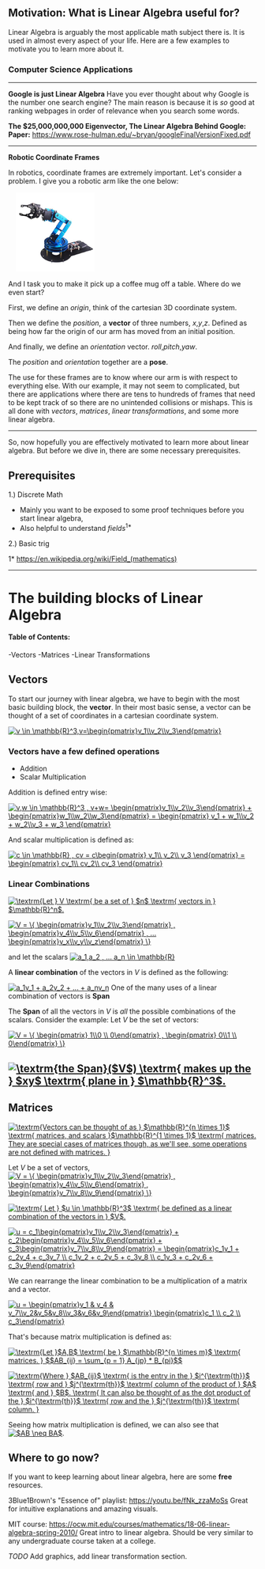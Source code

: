 



## Motivation: What is Linear Algebra useful for? 

Linear Algebra is arguably the most applicable math subject there is. It is used in almost every aspect of your life. Here are a few examples to motivate you to learn more about it.

### Computer Science Applications

---

**Google is just Linear Algebra**
Have you ever thought about why Google is the number one search engine? 
The main reason is because it is *so* good at ranking webpages in order of relevance when you search some words. 

**The $25,000,000,000 Eigenvector, The Linear Algebra Behind Google:**
**Paper:** https://www.rose-hulman.edu/~bryan/googleFinalVersionFixed.pdf

---

**Robotic Coordinate Frames**

In robotics, coordinate frames are extremely important. 
Let's consider a problem. I give you a robotic arm like the one below:



<img src="./docs/robot_arm.jpg"
     alt="Robot Arm"
     style="width:160px; margin-left:15px;" />



And I task you to make it pick up a coffee mug off a table. 
Where do we even start? 

First, we define an *origin*, think of the cartesian 3D coordinate system. 

Then we define the *position*, a **vector** of three numbers, *x*,*y*,*z*. Defined as being how far the origin of our arm has moved from an initial position.

And finally, we define an *orientation* vector. *roll*,*pitch*,*yaw*.

The *position* and *orientation* together are a **pose**.

The use for these frames are to know where our arm is with respect to everything else. With our example, it may not seem to complicated, but there are applications where there are tens to hundreds of frames that need to be kept track of so there are no unintended collisions or mishaps.
This is all done with *vectors*, *matrices*, *linear transformations*, and some more linear algebra. 

---

So, now hopefully you are effectively motivated to learn more about linear algebra. But before we dive in, there are some necessary prerequisites.

## Prerequisites
1.) Discrete Math
- Mainly you want to be exposed to some proof techniques before you start linear algebra,
- Also helpful to understand *fields*<sup>1*</sup>

2.) Basic trig
  

1* https://en.wikipedia.org/wiki/Field_(mathematics)



---

# The building blocks of Linear Algebra
#### Table of Contents:

-Vectors
-Matrices
-Linear Transformations

## Vectors 

To start our journey with linear algebra, we have to begin with the most basic building block, the **vector**.
In their most basic sense, a vector can be thought of a set of coordinates in a cartesian coordinate system. 


<a href="https://www.codecogs.com/eqnedit.php?latex=v&space;\in&space;\mathbb{R}^3,v=\begin{pmatrix}v_1\\v_2\\v_3\end{pmatrix}" target="_blank"><img src="https://latex.codecogs.com/gif.latex?v&space;\in&space;\mathbb{R}^3,v=\begin{pmatrix}v_1\\v_2\\v_3\end{pmatrix}" title="v \in \mathbb{R}^3,v=\begin{pmatrix}v_1\\v_2\\v_3\end{pmatrix}" /></a>


### Vectors have a few defined operations
- Addition
- Scalar Multiplication

Addition is defined entry wise:

<a href="https://www.codecogs.com/eqnedit.php?latex=v,w&space;\in&space;\mathbb{R}^3&space;,&space;v&plus;w=&space;\begin{pmatrix}v_1\\v_2\\v_3\end{pmatrix}&space;&plus;&space;\begin{pmatrix}w_1\\w_2\\w_3\end{pmatrix}&space;=&space;\begin{pmatrix}&space;v_1&space;&plus;&space;w_1\\v_2&space;&plus;&space;w_2\\v_3&space;&plus;&space;w_3&space;\end{pmatrix}" target="_blank"><img src="https://latex.codecogs.com/gif.latex?v,w&space;\in&space;\mathbb{R}^3&space;,&space;v&plus;w=&space;\begin{pmatrix}v_1\\v_2\\v_3\end{pmatrix}&space;&plus;&space;\begin{pmatrix}w_1\\w_2\\w_3\end{pmatrix}&space;=&space;\begin{pmatrix}&space;v_1&space;&plus;&space;w_1\\v_2&space;&plus;&space;w_2\\v_3&space;&plus;&space;w_3&space;\end{pmatrix}" title="v,w \in \mathbb{R}^3 , v+w= \begin{pmatrix}v_1\\v_2\\v_3\end{pmatrix} + \begin{pmatrix}w_1\\w_2\\w_3\end{pmatrix} = \begin{pmatrix} v_1 + w_1\\v_2 + w_2\\v_3 + w_3 \end{pmatrix}" /></a>


And scalar multiplication is defined as:



<a href="https://www.codecogs.com/eqnedit.php?latex=c&space;\in&space;\mathbb{R}&space;,&space;cv&space;=&space;c\begin{pmatrix}&space;v_1\\&space;v_2\\&space;v_3&space;\end{pmatrix}&space;=&space;\begin{pmatrix}&space;cv_1\\&space;cv_2\\&space;cv_3&space;\end{pmatrix}" target="_blank"><img src="https://latex.codecogs.com/gif.latex?c&space;\in&space;\mathbb{R}&space;,&space;cv&space;=&space;c\begin{pmatrix}&space;v_1\\&space;v_2\\&space;v_3&space;\end{pmatrix}&space;=&space;\begin{pmatrix}&space;cv_1\\&space;cv_2\\&space;cv_3&space;\end{pmatrix}" title="c \in \mathbb{R} , cv = c\begin{pmatrix} v_1\\ v_2\\ v_3 \end{pmatrix} = \begin{pmatrix} cv_1\\ cv_2\\ cv_3 \end{pmatrix}" /></a>

### Linear Combinations

<a href="https://www.codecogs.com/eqnedit.php?latex=\textrm{Let&space;}&space;V&space;\textrm{&space;be&space;a&space;set&space;of&space;}&space;$n$&space;\textrm{&space;vectors&space;in&space;}&space;$\mathbb{R}^n$." target="_blank"><img src="https://latex.codecogs.com/gif.latex?\textrm{Let&space;}&space;V&space;\textrm{&space;be&space;a&space;set&space;of&space;}&space;$n$&space;\textrm{&space;vectors&space;in&space;}&space;$\mathbb{R}^n$." title="\textrm{Let } V \textrm{ be a set of } $n$ \textrm{ vectors in } $\mathbb{R}^n$." /></a>


<a href="https://www.codecogs.com/eqnedit.php?latex=V&space;=&space;\{&space;\begin{pmatrix}v_1\\v_2\\v_3\end{pmatrix}&space;,&space;\begin{pmatrix}v_4\\v_5\\v_6\end{pmatrix}&space;,&space;...&space;\begin{pmatrix}v_x\\v_y\\v_z\end{pmatrix}&space;\}" target="_blank"><img src="https://latex.codecogs.com/gif.latex?V&space;=&space;\{&space;\begin{pmatrix}v_1\\v_2\\v_3\end{pmatrix}&space;,&space;\begin{pmatrix}v_4\\v_5\\v_6\end{pmatrix}&space;,&space;...&space;\begin{pmatrix}v_x\\v_y\\v_z\end{pmatrix}&space;\}" title="V = \{ \begin{pmatrix}v_1\\v_2\\v_3\end{pmatrix} , \begin{pmatrix}v_4\\v_5\\v_6\end{pmatrix} , ... \begin{pmatrix}v_x\\v_y\\v_z\end{pmatrix} \}" /></a>

and let the scalars
<a href="https://www.codecogs.com/eqnedit.php?latex=a_1,a_2&space;,&space;...&space;a_n&space;\in&space;\mathbb{R}" target="_blank"><img src="https://latex.codecogs.com/gif.latex?a_1,a_2&space;,&space;...&space;a_n&space;\in&space;\mathbb{R}" title="a_1,a_2 , ... a_n \in \mathbb{R}" /></a>

A **linear combination** of the vectors in $V$ is defined as the following:

<a href="https://www.codecogs.com/eqnedit.php?latex=a_1v_1&space;&plus;&space;a_2v_2&space;&plus;&space;...&space;&plus;&space;a_nv_n" target="_blank"><img src="https://latex.codecogs.com/gif.latex?a_1v_1&space;&plus;&space;a_2v_2&space;&plus;&space;...&space;&plus;&space;a_nv_n" title="a_1v_1 + a_2v_2 + ... + a_nv_n" /></a>
One of the many uses of a linear combination of vectors is **Span**

The **Span** of all the vectors in $V$ is *all* the possible combinations of the scalars. Consider the example:
Let $V$ be the set of vectors:



<a href="https://www.codecogs.com/eqnedit.php?latex=V&space;=&space;\{&space;\begin{pmatrix}&space;1\\0&space;\\&space;0\end{pmatrix}&space;,&space;\begin{pmatrix}&space;0\\1&space;\\&space;0\end{pmatrix}&space;\}" target="_blank"><img src="https://latex.codecogs.com/gif.latex?V&space;=&space;\{&space;\begin{pmatrix}&space;1\\0&space;\\&space;0\end{pmatrix}&space;,&space;\begin{pmatrix}&space;0\\1&space;\\&space;0\end{pmatrix}&space;\}" title="V = \{ \begin{pmatrix} 1\\0 \\ 0\end{pmatrix} , \begin{pmatrix} 0\\1 \\ 0\end{pmatrix} \}" /></a>


<a href="https://www.codecogs.com/eqnedit.php?latex=\textrm{the&space;Span}($V$)&space;\textrm{&space;makes&space;up&space;the&space;}&space;$xy$&space;\textrm{&space;plane&space;in&space;}&space;$\mathbb{R}^3$." target="_blank"><img src="https://latex.codecogs.com/gif.latex?\textrm{the&space;Span}($V$)&space;\textrm{&space;makes&space;up&space;the&space;}&space;$xy$&space;\textrm{&space;plane&space;in&space;}&space;$\mathbb{R}^3$." title="\textrm{the Span}($V$) \textrm{ makes up the } $xy$ \textrm{ plane in } $\mathbb{R}^3$." /></a>
---

## Matrices

<a href="https://www.codecogs.com/eqnedit.php?latex=\textrm{Vectors&space;can&space;be&space;thought&space;of&space;as&space;}&space;$\mathbb{R}^{n&space;\times&space;1}$&space;\textrm{&space;matrices,&space;and&space;scalars&space;}$\mathbb{R}^{1&space;\times&space;1}$&space;\textrm{&space;matrices.&space;They&space;are&space;special&space;cases&space;of&space;matrices&space;though,&space;as&space;we'll&space;see,&space;some&space;operations&space;are&space;not&space;defined&space;with&space;matrices.&space;}" target="_blank"><img src="https://latex.codecogs.com/gif.latex?\textrm{Vectors&space;can&space;be&space;thought&space;of&space;as&space;}&space;$\mathbb{R}^{n&space;\times&space;1}$&space;\textrm{&space;matrices,&space;and&space;scalars&space;}$\mathbb{R}^{1&space;\times&space;1}$&space;\textrm{&space;matrices.&space;They&space;are&space;special&space;cases&space;of&space;matrices&space;though,&space;as&space;we'll&space;see,&space;some&space;operations&space;are&space;not&space;defined&space;with&space;matrices.&space;}" title="\textrm{Vectors can be thought of as } $\mathbb{R}^{n \times 1}$ \textrm{ matrices, and scalars }$\mathbb{R}^{1 \times 1}$ \textrm{ matrices. They are special cases of matrices though, as we'll see, some operations are not defined with matrices. }" /></a>



Let $V$ be a set of vectors, 
<a href="https://www.codecogs.com/eqnedit.php?latex=V&space;=&space;\{&space;\begin{pmatrix}v_1\\v_2\\v_3\end{pmatrix}&space;,&space;\begin{pmatrix}v_4\\v_5\\v_6\end{pmatrix}&space;,&space;\begin{pmatrix}v_7\\v_8\\v_9\end{pmatrix}&space;\}" target="_blank"><img src="https://latex.codecogs.com/gif.latex?V&space;=&space;\{&space;\begin{pmatrix}v_1\\v_2\\v_3\end{pmatrix}&space;,&space;\begin{pmatrix}v_4\\v_5\\v_6\end{pmatrix}&space;,&space;\begin{pmatrix}v_7\\v_8\\v_9\end{pmatrix}&space;\}" title="V = \{ \begin{pmatrix}v_1\\v_2\\v_3\end{pmatrix} , \begin{pmatrix}v_4\\v_5\\v_6\end{pmatrix} , \begin{pmatrix}v_7\\v_8\\v_9\end{pmatrix} \}" /></a>

<a href="https://www.codecogs.com/eqnedit.php?latex=\textrm{&space;Let&space;}&space;$u&space;\in&space;\mathbb{R}^3$&space;\textrm{&space;be&space;defined&space;as&space;a&space;linear&space;combination&space;of&space;the&space;vectors&space;in&space;}&space;$V$." target="_blank"><img src="https://latex.codecogs.com/gif.latex?\textrm{&space;Let&space;}&space;$u&space;\in&space;\mathbb{R}^3$&space;\textrm{&space;be&space;defined&space;as&space;a&space;linear&space;combination&space;of&space;the&space;vectors&space;in&space;}&space;$V$." title="\textrm{ Let } $u \in \mathbb{R}^3$ \textrm{ be defined as a linear combination of the vectors in } $V$." /></a>

<a href="https://www.codecogs.com/eqnedit.php?latex=u&space;=&space;c_1\begin{pmatrix}v_1\\v_2\\v_3\end{pmatrix}&space;&plus;&space;c_2\begin{pmatrix}v_4\\v_5\\v_6\end{pmatrix}&space;&plus;&space;c_3\begin{pmatrix}v_7\\v_8\\v_9\end{pmatrix}&space;=&space;\begin{pmatrix}c_1v_1&space;&plus;&space;c_2v_4&space;&plus;&space;c_3v_7&space;\\&space;c_1v_2&space;&plus;&space;c_2v_5&space;&plus;&space;c_3v_8&space;\\&space;c_1v_3&space;&plus;&space;c_2v_6&space;&plus;&space;c_3v_9\end{pmatrix}" target="_blank"><img src="https://latex.codecogs.com/gif.latex?u&space;=&space;c_1\begin{pmatrix}v_1\\v_2\\v_3\end{pmatrix}&space;&plus;&space;c_2\begin{pmatrix}v_4\\v_5\\v_6\end{pmatrix}&space;&plus;&space;c_3\begin{pmatrix}v_7\\v_8\\v_9\end{pmatrix}&space;=&space;\begin{pmatrix}c_1v_1&space;&plus;&space;c_2v_4&space;&plus;&space;c_3v_7&space;\\&space;c_1v_2&space;&plus;&space;c_2v_5&space;&plus;&space;c_3v_8&space;\\&space;c_1v_3&space;&plus;&space;c_2v_6&space;&plus;&space;c_3v_9\end{pmatrix}" title="u = c_1\begin{pmatrix}v_1\\v_2\\v_3\end{pmatrix} + c_2\begin{pmatrix}v_4\\v_5\\v_6\end{pmatrix} + c_3\begin{pmatrix}v_7\\v_8\\v_9\end{pmatrix} = \begin{pmatrix}c_1v_1 + c_2v_4 + c_3v_7 \\ c_1v_2 + c_2v_5 + c_3v_8 \\ c_1v_3 + c_2v_6 + c_3v_9\end{pmatrix}" /></a>


We can rearrange the linear combination to be a multiplication of a matrix and a vector. 

<a href="https://www.codecogs.com/eqnedit.php?latex=u&space;=&space;\begin{pmatrix}v_1&space;&&space;v_4&space;&&space;v_7\\v_2&v_5&v_8\\v_3&v_6&v_9\end{pmatrix}&space;\begin{pmatrix}c_1&space;\\&space;c_2&space;\\&space;c_3\end{pmatrix}" target="_blank"><img src="https://latex.codecogs.com/gif.latex?u&space;=&space;\begin{pmatrix}v_1&space;&&space;v_4&space;&&space;v_7\\v_2&v_5&v_8\\v_3&v_6&v_9\end{pmatrix}&space;\begin{pmatrix}c_1&space;\\&space;c_2&space;\\&space;c_3\end{pmatrix}" title="u = \begin{pmatrix}v_1 & v_4 & v_7\\v_2&v_5&v_8\\v_3&v_6&v_9\end{pmatrix} \begin{pmatrix}c_1 \\ c_2 \\ c_3\end{pmatrix}" /></a>

That's because matrix multiplication is defined as:

<a href="https://www.codecogs.com/eqnedit.php?latex=\textrm{Let&space;}$A,B$&space;\textrm{&space;be&space;}&space;$\mathbb{R}^{n&space;\times&space;m}$&space;\textrm{&space;matrices.&space;}&space;$$AB_{ij}&space;=&space;\sum_{p&space;=&space;1}&space;A_{jp}&space;*&space;B_{pi}$$" target="_blank"><img src="https://latex.codecogs.com/gif.latex?\textrm{Let&space;}$A,B$&space;\textrm{&space;be&space;}&space;$\mathbb{R}^{n&space;\times&space;m}$&space;\textrm{&space;matrices.&space;}&space;$$AB_{ij}&space;=&space;\sum_{p&space;=&space;1}&space;A_{jp}&space;*&space;B_{pi}$$" title="\textrm{Let }$A,B$ \textrm{ be } $\mathbb{R}^{n \times m}$ \textrm{ matrices. } $$AB_{ij} = \sum_{p = 1} A_{jp} * B_{pi}$$" /></a>

<a href="https://www.codecogs.com/eqnedit.php?latex=\textrm{Where&space;}&space;$AB_{ij}$&space;\textrm{&space;is&space;the&space;entry&space;in&space;the&space;}&space;$i^{\textrm{th}}$&space;\textrm{&space;row&space;and&space;}&space;$j^{\textrm{th}}$&space;\textrm{&space;column&space;of&space;the&space;product&space;of&space;}&space;$A$&space;\textrm{&space;and&space;}&space;$B$.&space;\textrm{&space;It&space;can&space;also&space;be&space;thought&space;of&space;as&space;the&space;dot&space;product&space;of&space;the&space;}&space;$i^{\textrm{th}}$&space;\textrm{&space;row&space;and&space;the&space;}&space;$j^{\textrm{th}}$&space;\textrm{&space;column.&space;}" target="_blank"><img src="https://latex.codecogs.com/gif.latex?\textrm{Where&space;}&space;$AB_{ij}$&space;\textrm{&space;is&space;the&space;entry&space;in&space;the&space;}&space;$i^{\textrm{th}}$&space;\textrm{&space;row&space;and&space;}&space;$j^{\textrm{th}}$&space;\textrm{&space;column&space;of&space;the&space;product&space;of&space;}&space;$A$&space;\textrm{&space;and&space;}&space;$B$.&space;\textrm{&space;It&space;can&space;also&space;be&space;thought&space;of&space;as&space;the&space;dot&space;product&space;of&space;the&space;}&space;$i^{\textrm{th}}$&space;\textrm{&space;row&space;and&space;the&space;}&space;$j^{\textrm{th}}$&space;\textrm{&space;column.&space;}" title="\textrm{Where } $AB_{ij}$ \textrm{ is the entry in the } $i^{\textrm{th}}$ \textrm{ row and } $j^{\textrm{th}}$ \textrm{ column of the product of } $A$ \textrm{ and } $B$. \textrm{ It can also be thought of as the dot product of the } $i^{\textrm{th}}$ \textrm{ row and the } $j^{\textrm{th}}$ \textrm{ column. }" /></a>


Seeing how matrix multiplication is defined, we can also see that <a href="https://www.codecogs.com/eqnedit.php?latex=$AB&space;\neq&space;BA$" target="_blank"><img src="https://latex.codecogs.com/gif.latex?$AB&space;\neq&space;BA$" title="$AB \neq BA$" /></a>. 



## Where to go now?

If you want to keep learning about linear algebra, here are some **free** resources.

3Blue1Brown's "Essence of" playlist: https://youtu.be/fNk_zzaMoSs
Great for intuitive explanations and amazing visuals.


MIT course: https://ocw.mit.edu/courses/mathematics/18-06-linear-algebra-spring-2010/
Great intro to linear algebra. Should be very similar to any undergraduate course taken at a college.



*TODO* Add graphics, add linear transformation section. 
